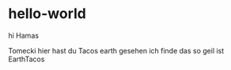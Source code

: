 # hello-world

hi Hamas

Tomecki hier hast du Tacos earth gesehen
ich finde das so geil ist EarthTacos
